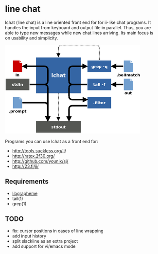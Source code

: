 line chat
=========

lchat (line chat) is a line oriented front end for for ii-like chat programs.
It handles the input from keyboard and output file in parallel.  Thus, you are
able to type new messages while new chat lines arriving.  Its main focus is on
usability and simplicity.

![lchat](/lchat.png)

Programs you can use lchat as a front end for:

 * http://tools.suckless.org/ii/
 * http://ratox.2f30.org/
 * http://github.com/younix/sj/
 * http://23.fi/jj/

Requirements
------------

 * [libgrapheme](https://git.suckless.org/libgrapheme)
 * tail(1)
 * grep(1)

TODO
----

 * fix: cursor positions in cases of line wrapping
 * add input history
 * split slackline as an extra project
 * add support for vi/emacs mode
